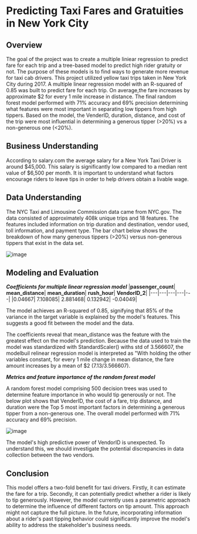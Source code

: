 # Predicting Taxi Fares and Gratuities in New York City

## Overview
The goal of the project was to create a multiple liniear regression to predict fare for each trip and a tree-based model to predict high rider gratuity or not. The 
purpose of these models is to find ways to generate more revenue for taxi cab drivers. This project utilized yellow taxi trips taken in New York City during 2017. A multiple 
linear regression model with an R-squared of 0.85 was built to predict fare for each trip. On average,the fare increases by approximate $2 for every 1 mile increase in distance. 
The final random forest model performed with 71% accuracy and 69% precision determining what features were most important in separating low tippers from high tippers. 
Based on the model, the VenderID, duration, distance, and cost of the trip were most influential in determining a generous tipper (>20%) vs a non-generous one (<20%). 

## Business Understanding 
According to salary.com the average salary for a New York Taxi Driver is around $45,000. This salary is significantly low compared to a median rent value of $6,500 per month. 
It is important to understand what factors encourage riders to leave tips in order to help drivers obtain a livable wage.

## Data Understanding
The NYC Taxi and Limousine Commission data came from NYC.gov. The data consisted of approximately 408k unique trips and 18 features. The features included information on 
trip duration and destination, vendor used, toll information, and payment type. The bar chart below shows the breakdown of how many generous tippers (>20%) versus 
non-generous tippers that exist in the data set.     

![image](https://github.com/user-attachments/assets/229cf931-edcb-4e1b-a90e-11ddcea5c952)


## Modeling and Evaluation 
**_Coefficients for multiple linear regression model_**
|**passenger_count**|	**mean_distance**|	**mean_duration**|	**rush_hour**|	**VendorID_2**|
|---|---|---|---|---|
|0.04667|	7.108085|	2.881468|	0.132942|	-0.04049|    

The model achieves an R-squared of 0.85, signifying that 85% of the variance in the target variable is explained by the model's features. This suggests a good fit between the model and the data.   

The coefficients reveal that mean_distance was the feature with the greatest effect on the model's prediction. Because the data used to train the model was standardized with 
StandardScaler() withs std of 3.566607, the modelbuil relinear regression model is interpreted as "With holding the other variables constant, for every 1 mile change in mean distance, 
the fare amount increases by a mean of $2 (7.13/3.566607).    

**_Metrics and feature importance of the random forest model_**    

A random forest model comprising 500 decision trees was used to determine feature importance in who would tip generously or not. The below plot shows that VenderID, the cost of a fare, trip distance, and duration were the Top 5 most important factors in determining a generous tipper from a non-generous one. The overall model performed with 71% accuracy and 69% precision.   

![image](https://github.com/user-attachments/assets/30dec3c1-b5fb-4655-899a-5076b425e87f)

The model's high predictive power of VendorID is unexpected.  To understand this, we should investigate the potential discrepancies in data collection between the two vendors.

## Conclusion
This model offers a two-fold benefit for taxi drivers. Firstly, it can estimate the fare for a trip. Secondly, it can potentially predict whether a rider is likely to tip generously. 
However, the model currently uses a parametric approach to determine the influence of different factors on tip amount. This approach might not capture the full picture.  In the future, incorporating information about a rider's past tipping behavior could significantly improve the model's ability to address the stakeholder's business needs.
